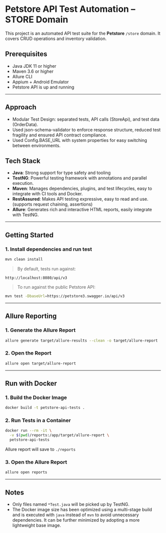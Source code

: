 # Petstore API Test Automation – STORE Domain

This project is an automated API test suite for the **Petstore** `/store` domain. It covers CRUD operations and inventory validation.

## Prerequisites
- Java JDK 11 or higher
- Maven 3.6 or higher
- Allure CLI 
- Appium + Android Emulator
- Petstore API is up and running

---

## Approach
- Modular Test Design: separated tests, API calls (StoreApi), and test data (OrderData).
- Used json-schema-validator to enforce response structure, reduced test fragility and ensured API contract compliance.
- Used Config.BASE_URL with system properties for easy switching between environments.

## Tech Stack
- **Java**: Strong support for type safety and tooling
- **TestNG**: Powerful testing framework with annotations and parallel execution.
- **Maven**: Manages dependencies, plugins, and test lifecycles, easy to integrate with CI tools and Docker.
- **RestAssured**: Makes API testing expressive, easy to read and use. (supports request chaining, assertions)
- **Allure**: Generates rich and interactive HTML reports, easily integrate with TestNG.

---

## Getting Started

### 1. Install dependencies and run test
```bash
mvn clean install
```
> By default, tests run against:
```
http://localhost:8080/api/v3
```
> To run against the public Petstore API:
```bash
mvn test -DbaseUrl=https://petstore3.swagger.io/api/v3
```

---

## Allure Reporting

### 1. Generate the Allure Report
```bash
allure generate target/allure-results --clean -o target/allure-report
```

### 2. Open the Report
```bash
allure open target/allure-report
```

---

## Run with Docker

### 1. Build the Docker Image
```bash
docker build -t petstore-api-tests .
```

### 2. Run Tests in a Container
```bash
docker run --rm -it \
  -v $(pwd)/reports:/app/target/allure-report \
  petstore-api-tests
```

Allure report will save to `./reports`

### 3. Open the Allure Report
```bash
allure open reports
```

---

## Notes
- Only files named `*Test.java` will be picked up by TestNG.
- The Docker image size has been optimized using a multi-stage build and is executed with `java` instead of `mvn` to avoid unnecessary dependencies. It can be further minimized by adopting a more lightweight base image.